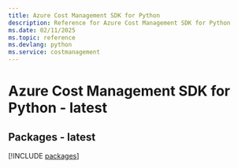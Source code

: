 ```yaml
---
title: Azure Cost Management SDK for Python
description: Reference for Azure Cost Management SDK for Python
ms.date: 02/11/2025
ms.topic: reference
ms.devlang: python
ms.service: costmanagement
---
```

# Azure Cost Management SDK for Python - latest
## Packages - latest
[!INCLUDE [packages](cost-management-index.md)]